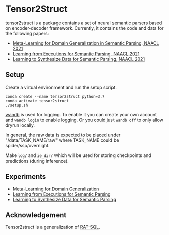 # Tensor2Struct 

tensor2struct is a package contains a set of neural semantic parsers based on encoder-decoder framework. Currently, it contains the code and data for the following papers:

* [Meta-Learning for Domain Generalization in Semantic Parsing, NAACL 2021](https://arxiv.org/abs/2010.11988)
* [Learning from Executions for Semantic Parsing, NAACL 2021](https://arxiv.org/abs/2104.05819)
* [Learning to Synthesize Data for Semantic Parsing, NAACL 2021](https://arxiv.org/abs/2104.05827)


## Setup

Create a virtual environment and run the setup script.

```
conda create --name tensor2struct python=3.7
conda activate tensor2struct
./setup.sh
```

[wandb](https://www.wandb.com/) is used for logging. To enable it you can create your own account and `wandb login` to enable logging.
Or you could just `wandb off` to only allow dryrun locally.


In general, the raw data is expected to be placed under "/data/TASK\_NAME/raw" where TASK\_NAME could be spider/ssp/overnight.

Make `log/` and `ie_dir/` which will be used for storing checkpoints and predictions (during inference).


##  Experiments

* [Meta-Learning for Domain Generalization](experiments/spider_dg/)
* [Learning from Executions for Semantic Parsing](experiments/semi_sup/)
* [Learning to Synthesize Data for Semantic Parsing](experiments/sql2nl/)


## Acknowledgement

Tensor2struct is a generalization of [RAT-SQL](https://github.com/microsoft/rat-sql).
